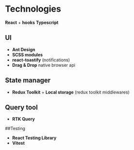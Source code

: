 # Technologies

**React** + **hooks**
**Typescript**

## UI 

- **Ant Design**
- **SCSS modules**
- **react-toastify** (notifications)
- **Drag & Drop** native browser api

## State manager

- **Redux Toolkit** + **Local storage** (redux toolkit middlewares)

## Query tool
- **RTK Query**

##Testing
- **React Testing Library**
- **Vitest**
